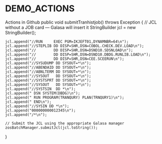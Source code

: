 # DEMO_ACTIONS
Actions in Github
public void submitTranhistjob() throws Exception {
    // JCL without a JOB card — Galasa will insert it
    StringBuilder jcl = new StringBuilder();

    jcl.append("//RUN     EXEC PGM=IKJEFT01,DYNAMNBR=64\n");
    jcl.append("//STEPLIB DD DISP=SHR,DSN=COBOL.CHECK.DEV.LOAD\n");
    jcl.append("//        DD DISP=SHR,DSN=DSND10.SDSNLOAD\n");
    jcl.append("//        DD DISP=SHR,DSN=DSND10.DBDG.RUNLIB.LOAD\n");
    jcl.append("//        DD DISP=SHR,DSN=CEE.SCEERUN\n");
    jcl.append("//SYSUDUMP DD SYSOUT=*\n");
    jcl.append("//ABENDAID DD SYSOUT=*\n");
    jcl.append("//ABNLTERM DD SYSOUT=*\n");
    jcl.append("//SYSOUT   DD SYSOUT=*\n");
    jcl.append("//SYSTSPRT DD SYSOUT=*\n");
    jcl.append("//SYSOUT   DD SYSOUT=*\n");
    jcl.append("//SYSTSIN  DD *\n");
    jcl.append(" DSN SYSTEM(DBDG)\n");
    jcl.append(" RUN PROGRAM(TRANQURY) PLAN(TRNQURY1)\n");
    jcl.append(" END\n");
    jcl.append("//SYSIN DD *\n");
    jcl.append("000000000012345\n");
    jcl.append("/*\n");

    // Submit the JCL using the appropriate Galasa manager
    zosBatchManager.submitJcl(jcl.toString());
}


